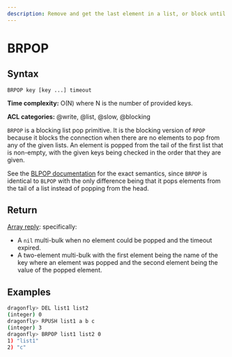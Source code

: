 ```yaml
---
description: Remove and get the last element in a list, or block until one is available
---
```


# BRPOP

## Syntax

    BRPOP key [key ...] timeout

**Time complexity:** O(N) where N is the number of provided keys.

**ACL categories:** @write, @list, @slow, @blocking

`BRPOP` is a blocking list pop primitive.
It is the blocking version of `RPOP` because it blocks the connection when there
are no elements to pop from any of the given lists.
An element is popped from the tail of the first list that is non-empty, with the
given keys being checked in the order that they are given.

See the [BLPOP documentation][cb] for the exact semantics, since `BRPOP` is
identical to `BLPOP` with the only difference being that it pops elements from
the tail of a list instead of popping from the head.

[cb]: ./blpop.md

## Return

[Array reply](https://redis.io/docs/reference/protocol-spec#resp-arrays): specifically:

* A `nil` multi-bulk when no element could be popped and the timeout expired.
* A two-element multi-bulk with the first element being the name of the key
  where an element was popped and the second element being the value of the
  popped element.

## Examples

```bash
dragonfly> DEL list1 list2
(integer) 0
dragonfly> RPUSH list1 a b c
(integer) 3
dragonfly> BRPOP list1 list2 0
1) "list1"
2) "c"
```
